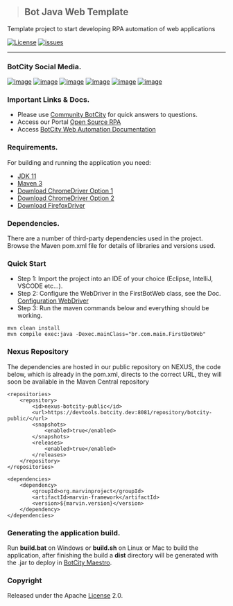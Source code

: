 > ## Bot Java Web Template
Template project to start developing RPA automation of web applications

[![License](http://img.shields.io/:license-apache-blue.svg)](http://www.apache.org/licenses/LICENSE-2.0.html)
[![issues](https://img.shields.io/github/issues/botcity-dev/bot-java-web-template)](https://github.com/botcity-dev/bot-java-web-template/issues)

---
### BotCity Social Media.
[![image](https://img.shields.io/badge/LinkedIn-0077B5?style=for-the-badge&logo=linkedin&logoColor=white)](https://www.linkedin.com/company/botcity/mycompany/)
[![image](https://img.shields.io/badge/YouTube-FF0000?style=for-the-badge&logo=youtube&logoColor=white)](https://www.youtube.com/@botcity-dev)
[![image](https://img.shields.io/badge/Twitter-1DA1F2?style=for-the-badge&logo=twitter&logoColor=white)](https://twitter.com/botcitydev)
[![image](https://img.shields.io/badge/Blogger-FF5722?style=for-the-badge&logo=blogger&logoColor=white)](https://blog.botcity.dev/pt-br/)
[![image](https://img.shields.io/badge/Instagram-E4405F?style=for-the-badge&logo=instagram&logoColor=white)](https://www.instagram.com/botcity_dev/)
[![image](https://img.shields.io/badge/Slack-4A154B?style=for-the-badge&logo=slack&logoColor=white)](https://botcity.dev/slack)

### Important Links & Docs.
* Please use [Community BotCity](https://community.botcity.dev/) for quick answers to questions.
* Access our Portal [Open Source RPA](https://www.botcity.dev/)
* Access [BotCity Web Automation Documentation](https://documentation.botcity.dev/frameworks/web/)

### Requirements.
For building and running the application you need:
- [JDK 11](https://www.oracle.com/java/technologies/javase/jdk11-archive-downloads.html)
- [Maven 3](https://maven.apache.org)
- [Download ChromeDriver Option 1](https://sites.google.com/chromium.org/driver/?pli=1)
- [Download ChromeDriver Option 2](https://chromedriver.storage.googleapis.com/index.html)
- [Download FirefoxDriver](https://github.com/mozilla/geckodriver/releases)

### Dependencies.
There are a number of third-party dependencies used in the project. Browse the Maven pom.xml 
file for details of libraries and versions used.

### Quick Start
* Step 1: Import the project into an IDE of your choice (Eclipse, IntelliJ, VSCODE etc...).
* Step 2: Configure the WebDriver in the FirstBotWeb class, see the Doc. [Configuration WebDriver](https://documentation.botcity.dev/frameworks/web/configuration/#__tabbed_2_2)
* Step 3: Run the maven commands below and everything should be working.

```
mvn clean install
mvn compile exec:java -Dexec.mainClass="br.com.main.FirstBotWeb"
```

### Nexus Repository
The dependencies are hosted in our public repository on NEXUS, the code below, which is already in the pom.xml, directs to the correct URL, they will soon be available in the Maven Central repository
```
<repositories>
    <repository>
        <id>nexus-botcity-public</id>
        <url>https://devtools.botcity.dev:8081/repository/botcity-public/</url>
        <snapshots>
            <enabled>true</enabled>
        </snapshots>
        <releases>
            <enabled>true</enabled>
        </releases>
    </repository>
</repositories>
    
<dependencies>
    <dependency>
        <groupId>org.marvinproject</groupId>
        <artifactId>marvin-framework</artifactId>
        <version>${marvin.version}</version>
    </dependency>
</dependencies>
```
### Generating the application build.
Run **build.bat** on Windows or **build.sh** on Linux or Mac to build the application, 
after finishing the build a **dist** directory will be generated with the .jar to 
deploy in [BotCity Maestro](https://documentation.botcity.dev/en/maestro/).

### Copyright
Released under the Apache [License](https://www.apache.org/licenses/LICENSE-2.0) 2.0.
